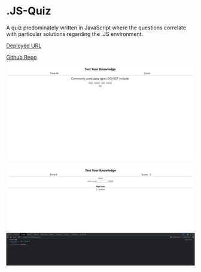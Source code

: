 # .JS-Quiz
A quiz predominately written in JavaScript where the questions correlate with particular solutions regarding the .JS environment.

[Deployed URL](https://andyan7.github.io/.JS-Quiz/)

[Github Repo](https://github.com/AndyAn7/.JS-Quiz)

![image](https://github.com/AndyAn7/.JS-Quiz/blob/main/images/Image1.png?raw=true)

![image](https://github.com/AndyAn7/.JS-Quiz/blob/main/images/Image2.png?raw=true)
